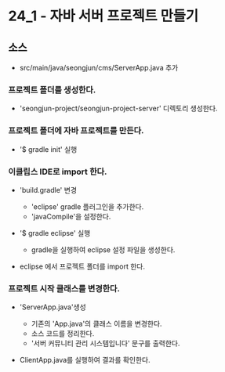 # 24_1 - 자바 서버 프로젝트 만들기

## 소스

- src/main/java/seongjun/cms/ServerApp.java 추가

### 프로젝트 폴더를 생성한다.

- 'seongjun-project/seongjun-project-server' 디렉토리 생성한다.
    
### 프로젝트 폴더에 자바 프로젝트를 만든다.

- '$ gradle init' 실행

### 이클립스 IDE로 import 한다.

- 'build.gradle' 변경
  - 'eclipse' gradle 플러그인을 추가한다.
  - 'javaCompile'을 설정한다.
  
- '$ gradle eclipse' 실행
  - gradle을 실행하여 eclipse 설정 파일을 생성한다.
  
- eclipse 에서 프로젝트 폴더를 import 한다.

### 프로젝트 시작 클래스를 변경한다.

- 'ServerApp.java'생성
  - 기존의 'App.java'의 클래스 이름을 변경한다.
  - 소스 코드를 정리한다.
  - '서버 커뮤니티 관리 시스템입니다' 문구를 출력한다.

- ClientApp.java를 실행하여 결과를 확인한다.